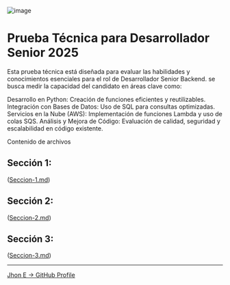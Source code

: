 ![image](https://github.com/user-attachments/assets/b6dae143-50e1-4232-b6a5-7335885ec8ed)

# Prueba Técnica para Desarrollador Senior 2025

Esta prueba técnica está diseñada para evaluar las habilidades y conocimientos esenciales para el rol de Desarrollador Senior Backend. se busca medir la capacidad del candidato en áreas clave como:

Desarrollo en Python: Creación de funciones eficientes y reutilizables.
Integración con Bases de Datos: Uso de SQL para consultas optimizadas.
Servicios en la Nube (AWS): Implementación de funciones Lambda y uso de colas SQS.
Análisis y Mejora de Código: Evaluación de calidad, seguridad y escalabilidad en código existente.


Contenido de archivos

## Sección 1:
([Seccion-1.md](https://github.com/jhoney787813/sr_developer_test/blob/main/seccion_uno.md))

## Sección 2:
([Seccion-2.md](https://github.com/jhoney787813/sr_developer_test/blob/main/seccion_dos.md))

## Sección 3:
([Seccion-3.md](https://github.com/jhoney787813/sr_developer_test/blob/main/seccion_tres.md))

---

[Jhon E -> GitHub Profile](https://github.com/jhoney787813/)
